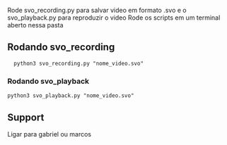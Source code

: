 
Rode svo_recording.py para salvar video em formato .svo e o svo_playback.py para reproduzir o video
Rode os scripts em um terminal aberto nessa pasta

## Rodando svo_recording

      python3 svo_recording.py "nome_video.svo"

### Rodando svo_playback

	python3 svo_playback.py "nome_video.svo"

## Support
Ligar para gabriel ou marcos
